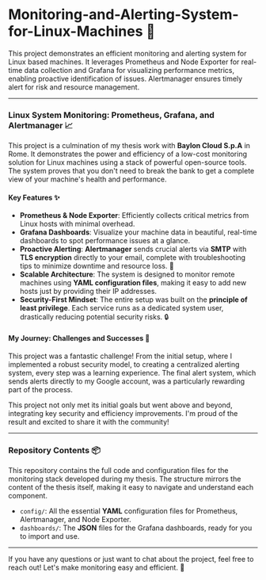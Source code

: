 # Monitoring-and-Alerting-System-for-Linux-Machines 🚀
This project demonstrates an efficient monitoring and alerting system for Linux based machines. It leverages Prometheus and Node Exporter for real-time data collection and Grafana for visualizing performance metrics, enabling proactive identification of issues. Alertmanager ensures timely alert for risk and resource management.

---

### Linux System Monitoring: Prometheus, Grafana, and Alertmanager 📈

This project is a culmination of my thesis work with **Baylon Cloud S.p.A** in Rome. It demonstrates the power and efficiency of a low-cost monitoring solution for Linux machines using a stack of powerful open-source tools. The system proves that you don't need to break the bank to get a complete view of your machine's health and performance.

#### Key Features ✨

- **Prometheus & Node Exporter**: Efficiently collects critical metrics from Linux hosts with minimal overhead.
- **Grafana Dashboards**: Visualize your machine data in beautiful, real-time dashboards to spot performance issues at a glance.
- **Proactive Alerting**: **Alertmanager** sends crucial alerts via **SMTP** with **TLS encryption** directly to your email, complete with troubleshooting tips to minimize downtime and resource loss. 🚨
- **Scalable Architecture**: The system is designed to monitor remote machines using **YAML configuration files**, making it easy to add new hosts just by providing their IP addresses.
- **Security-First Mindset**: The entire setup was built on the **principle of least privilege**. Each service runs as a dedicated system user, drastically reducing potential security risks. 🔒

#### My Journey: Challenges and Successes 💪

This project was a fantastic challenge! From the initial setup, where I implemented a robust security model, to creating a centralized alerting system, every step was a learning experience. The final alert system, which sends alerts directly to my Google account, was a particularly rewarding part of the process.

This project not only met its initial goals but went above and beyond, integrating key security and efficiency improvements. I'm proud of the result and excited to share it with the community!

---

### Repository Contents 📦

This repository contains the full code and configuration files for the monitoring stack developed during my thesis. The structure mirrors the content of the thesis itself, making it easy to navigate and understand each component.

- `config/`: All the essential **YAML** configuration files for Prometheus, Alertmanager, and Node Exporter.
- `dashboards/`: The **JSON** files for the Grafana dashboards, ready for you to import and use.
 
---

If you have any questions or just want to chat about the project, feel free to reach out! Let's make monitoring easy and efficient. 🤝
